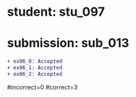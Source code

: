 # student: stu_097
# submission: sub_013

```diff
+ ex06_0: Accepted
+ ex06_1: Accepted
+ ex06_2: Accepted
```
#incorrect=0
#correct=3
